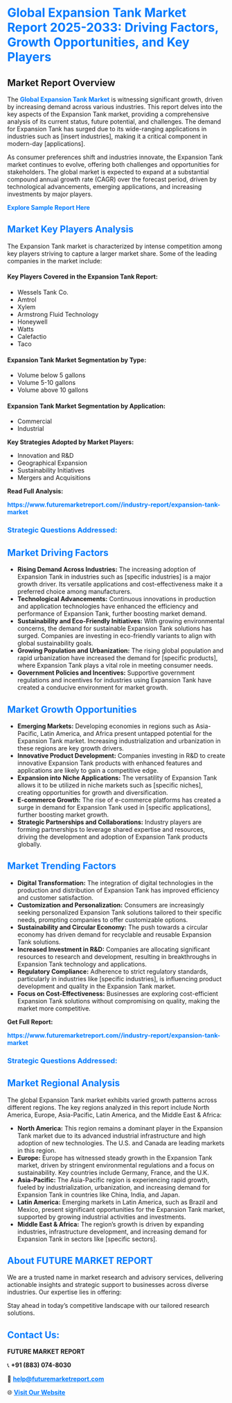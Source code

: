 <h1 style="color: #007BFF;">Global Expansion Tank Market Report 2025-2033: Driving Factors, Growth Opportunities, and Key Players</h1>

<section id="overview">
<h2>Market Report Overview</h2>
<p>The <a href="https://www.futuremarketreport.com//industry-report/expansion-tank-market" style="color: #007BFF; text-decoration: none;"><strong>Global Expansion Tank Market</strong></a> is witnessing significant growth, driven by increasing demand across various industries. This report delves into the key aspects of the Expansion Tank market, providing a comprehensive analysis of its current status, future potential, and challenges. The demand for Expansion Tank has surged due to its wide-ranging applications in industries such as [insert industries], making it a critical component in modern-day [applications].</p>
<p>As consumer preferences shift and industries innovate, the Expansion Tank market continues to evolve, offering both challenges and opportunities for stakeholders. The global market is expected to expand at a substantial compound annual growth rate (CAGR) over the forecast period, driven by technological advancements, emerging applications, and increasing investments by major players.</p>
</section>

<section id="overview">
<p><a href="https://www.futuremarketreport.com//request-sample/reportId=87084" style="color: #007BFF; text-decoration: none;"><strong>Explore Sample Report Here</strong></a></p>
</section>

<section id="key-players">
<h2 style="color: #007BFF;">Market Key Players Analysis</h2>
<p>The Expansion Tank market is characterized by intense competition among key players striving to capture a larger market share. Some of the leading companies in the market include:</p>
<h4>Key Players Covered in the Expansion Tank Report:</h4>
<ul><li>Wessels Tank Co.</li><li>Amtrol</li><li>Xylem</li><li>Armstrong Fluid Technology</li><li>Honeywell</li><li>Watts</li><li>Calefactio</li><li>Taco</li></ul>
<h4>Expansion Tank Market Segmentation by Type:</h4>
<ul><li>Volume below 5 gallons</li><li>Volume 5-10 gallons</li><li>Volume above 10 gallons</li></ul>

<h4>Expansion Tank Market Segmentation by Application:</h4>
<ul><li>Commercial</li><li>Industrial</li></ul>
<p><strong>Key Strategies Adopted by Market Players:</strong></p>
<ul>
<li>Innovation and R&D</li>
<li>Geographical Expansion</li>
<li>Sustainability Initiatives</li>
<li>Mergers and Acquisitions</li>
</ul>
</section>

<section>
<p><strong>Read Full Analysis: </strong></p><a href="https://www.futuremarketreport.com//industry-report/expansion-tank-market" style="color: #007BFF; text-decoration: none;"><strong>https://www.futuremarketreport.com//industry-report/expansion-tank-market</strong></a>
<h3 style="color: #007BFF;">Strategic Questions Addressed:</h3>
</section>

<section id="driving-factors">
<h2 style="color: #007BFF;">Market Driving Factors</h2>
<ul>
<li><strong>Rising Demand Across Industries:</strong> The increasing adoption of Expansion Tank in industries such as [specific industries] is a major growth driver. Its versatile applications and cost-effectiveness make it a preferred choice among manufacturers.</li>
<li><strong>Technological Advancements:</strong> Continuous innovations in production and application technologies have enhanced the efficiency and performance of Expansion Tank, further boosting market demand.</li>
<li><strong>Sustainability and Eco-Friendly Initiatives:</strong> With growing environmental concerns, the demand for sustainable Expansion Tank solutions has surged. Companies are investing in eco-friendly variants to align with global sustainability goals.</li>
<li><strong>Growing Population and Urbanization:</strong> The rising global population and rapid urbanization have increased the demand for [specific products], where Expansion Tank plays a vital role in meeting consumer needs.</li>
<li><strong>Government Policies and Incentives:</strong> Supportive government regulations and incentives for industries using Expansion Tank have created a conducive environment for market growth.</li>
</ul>
</section>

<section id="growth-opportunities">
<h2 style="color: #007BFF;">Market Growth Opportunities</h2>
<ul>
<li><strong>Emerging Markets:</strong> Developing economies in regions such as Asia-Pacific, Latin America, and Africa present untapped potential for the Expansion Tank market. Increasing industrialization and urbanization in these regions are key growth drivers.</li>
<li><strong>Innovative Product Development:</strong> Companies investing in R&D to create innovative Expansion Tank products with enhanced features and applications are likely to gain a competitive edge.</li>
<li><strong>Expansion into Niche Applications:</strong> The versatility of Expansion Tank allows it to be utilized in niche markets such as [specific niches], creating opportunities for growth and diversification.</li>
<li><strong>E-commerce Growth:</strong> The rise of e-commerce platforms has created a surge in demand for Expansion Tank used in [specific applications], further boosting market growth.</li>
<li><strong>Strategic Partnerships and Collaborations:</strong> Industry players are forming partnerships to leverage shared expertise and resources, driving the development and adoption of Expansion Tank products globally.</li>
</ul>
</section>

<section id="trending-factors">
<h2 style="color: #007BFF;">Market Trending Factors</h2>
<ul>
<li><strong>Digital Transformation:</strong> The integration of digital technologies in the production and distribution of Expansion Tank has improved efficiency and customer satisfaction.</li>
<li><strong>Customization and Personalization:</strong> Consumers are increasingly seeking personalized Expansion Tank solutions tailored to their specific needs, prompting companies to offer customizable options.</li>
<li><strong>Sustainability and Circular Economy:</strong> The push towards a circular economy has driven demand for recyclable and reusable Expansion Tank solutions.</li>
<li><strong>Increased Investment in R&D:</strong> Companies are allocating significant resources to research and development, resulting in breakthroughs in Expansion Tank technology and applications.</li>
<li><strong>Regulatory Compliance:</strong> Adherence to strict regulatory standards, particularly in industries like [specific industries], is influencing product development and quality in the Expansion Tank market.</li>
<li><strong>Focus on Cost-Effectiveness:</strong> Businesses are exploring cost-efficient Expansion Tank solutions without compromising on quality, making the market more competitive.</li>
</ul>
</section>

<section>
<p><strong>Get Full Report: </strong></p><a href="https://www.futuremarketreport.com//industry-report/expansion-tank-market" style="color: #007BFF; text-decoration: none;"><strong>https://www.futuremarketreport.com//industry-report/expansion-tank-market</strong></a>
<h3 style="color: #007BFF;">Strategic Questions Addressed:</h3>
</section>


<section id="regional-analysis">
<h2 style="color: #007BFF;">Market Regional Analysis</h2>
<p>The global Expansion Tank market exhibits varied growth patterns across different regions. The key regions analyzed in this report include North America, Europe, Asia-Pacific, Latin America, and the Middle East & Africa:</p>
<ul>
<li><strong>North America:</strong> This region remains a dominant player in the Expansion Tank market due to its advanced industrial infrastructure and high adoption of new technologies. The U.S. and Canada are leading markets in this region.</li>
<li><strong>Europe:</strong> Europe has witnessed steady growth in the Expansion Tank market, driven by stringent environmental regulations and a focus on sustainability. Key countries include Germany, France, and the U.K.</li>
<li><strong>Asia-Pacific:</strong> The Asia-Pacific region is experiencing rapid growth, fueled by industrialization, urbanization, and increasing demand for Expansion Tank in countries like China, India, and Japan.</li>
<li><strong>Latin America:</strong> Emerging markets in Latin America, such as Brazil and Mexico, present significant opportunities for the Expansion Tank market, supported by growing industrial activities and investments.</li>
<li><strong>Middle East & Africa:</strong> The region’s growth is driven by expanding industries, infrastructure development, and increasing demand for Expansion Tank in sectors like [specific sectors].</li>
</ul>
</section>

<footer>
<h2 style="color: #007BFF;">About FUTURE MARKET REPORT</h2>
<p>We are a trusted name in market research and advisory services, delivering actionable insights and strategic support to businesses across diverse industries. Our expertise lies in offering:</p>

<p>Stay ahead in today’s competitive landscape with our tailored research solutions.</p>

<h2 style="color: #007BFF;">Contact Us:</h2>
<p><strong>FUTURE MARKET REPORT</strong></p>
<p>📞 <strong>+91 (883) 074-8030</strong></p>
<p>📧 <strong><a href="mailto:help@futuremarketreport.com" style="color: #007BFF;">help@futuremarketreport.com</a></strong></p>
<p>🌐 <strong><a href="https://www.futuremarketreport.com/" style="color: #007BFF;">Visit Our Website</a></strong></p>
</footer>